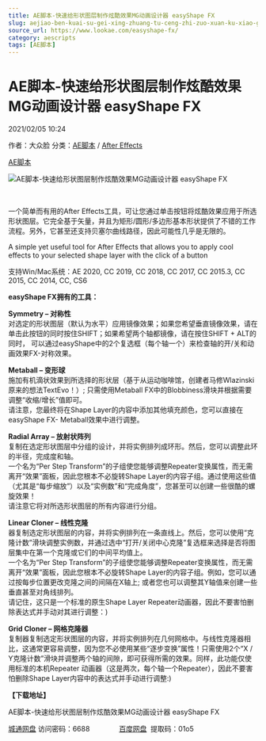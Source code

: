 ```yaml
---
title: AE脚本-快速给形状图层制作炫酷效果MG动画设计器 easyShape FX
slug: aejiao-ben-kuai-su-gei-xing-zhuang-tu-ceng-zhi-zuo-xuan-ku-xiao-guo-mgdong-hua-she-ji-qi-easyshape-fx
source_url: https://www.lookae.com/easyshape-fx/
category: aescripts
tags: [AE脚本]
---
```

# AE脚本-快速给形状图层制作炫酷效果MG动画设计器 easyShape FX

2021/02/05 10:24

作者：大众脸
分类：[AE脚本](https://www.lookae.com/after-effects/aescripts/) / [After Effects](https://www.lookae.com/after-effects/)

[AE脚本](https://www.lookae.com/tag/ae%e8%84%9a%e6%9c%ac/)

![AE脚本-快速给形状图层制作炫酷效果MG动画设计器 easyShape FX](https://www.lookae.com/wp-content/uploads/2021/02/easyShape-FX.jpg "AE脚本-快速给形状图层制作炫酷效果MG动画设计器 easyShape FX-LookAE.com")

[﻿﻿﻿](https://cloud.video.taobao.com//play/u/705956171/p/1/e/6/t/1/297612705375.mp4)

一个简单而有用的After Effects工具，可让您通过单击按钮将炫酷效果应用于所选形状图层。它完全基于矢量，并且为矩形/圆形/多边形基本形状提供了不错的工作流程。另外，它甚至还支持贝塞尔曲线路径，因此可能性几乎是无限的。

A simple yet useful tool for After Effects that allows you to apply cool effects to your selected shape layer with the click of a button

支持Win/Mac系统：AE 2020, CC 2019, CC 2018, CC 2017, CC 2015.3, CC 2015, CC 2014, CC, CS6

**easyShape FX拥有的工具：**

**Symmetry – 对称性**  
对选定的形状图层（默认为水平）应用镜像效果；如果您希望垂直镜像效果，请在单击此按钮的同时按住SHIFT；如果希望两个轴都镜像，请在按住SHIFT + ALT的同时， 可以通过easyShape中的2个复选框（每个轴一个）来检查轴的开/关和动画效果FX-对称效果。

**Metaball – 变形球**  
施加有机滴状效果到所选择的形状层（基于从运动咖啡馆，创建者马修Wlazinski原来的想法TextEvo！）; 只需使用Metaball FX中的Blobbiness滑块并根据需要调整“收缩/增长”值即可。  
请注意，您最终将在Shape Layer的内容中添加其他填充颜​​色，您可以直接在easyShape FX- Metaball效果中进行调整。

**Radial Array – 放射状阵列**  
复制在选定形状图层中分组的设计，并将实例排列成环形。然后，您可以调整此环的半径，完成度和轴。  
一个名为“Per Step Transform”的子组使您能够调整Repeater变换属性，而无需离开“效果”面板，因此您根本不必旋转Shape Layer的内容子组。通过使用这些值（尤其是“每步缩放”）以及“实例数”和“完成角度”，您甚至可以创建一些很酷的螺旋效果！  
请注意它将对所选形状图层的所有内容进行分组。

**Linear Cloner – 线性克隆**  
器复制选定形状图层的内容，并将实例排列在一条直线上。然后，您可以使用“克隆计数”滑块调整实例数，并通过选中“打开/关闭中心克隆”复选框来选择是否将图层集中在第一个克隆或它们的中间平均值上。  
一个名为“Per Step Transform”的子组使您能够调整Repeater变换属性，而无需离开“效果”面板，因此您根本不必旋转Shape Layer的内容子组。例如，您可以通过按每步位置更改克隆之间的间隔在X轴上; 或者您也可以调整其Y轴值来创建一些垂直甚至对角线排列。  
请记住，这只是一个标准的原生Shape Layer Repeater动画器，因此不要害怕删除表达式并手动对其进行调整：)

**Grid Cloner – 网格克隆器**  
复制器复制选定形状图层的内容，并将实例排列在几何网格中。与线性克隆器相比，这通常更容易调整，因为您不必使用某些“逐步变换”属性！只需使用2个“X / Y克隆计数”滑块并调整两个轴的间隙，即可获得所需的效果。同样，此功能仅使用标准的本机Repeater 动画器（这是两次，每个轴一个Repeater），因此不要害怕删除Shape Layer内容中的表达式并手动进行调整:)

**【下载地址】**

AE脚本-快速给形状图层制作炫酷效果MG动画设计器 easyShape FX

[城通网盘](https://089u.com/f/680462-481372724-d8cd8b) 访问密码：6688               [百度网盘](https://pan.baidu.com/s/1vy3oYsNO6c6jFg8s91zKBg)  提取码：01o5
